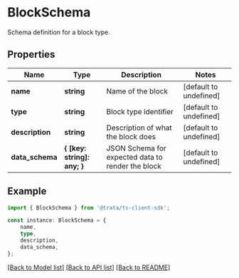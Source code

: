 # BlockSchema

Schema definition for a block type.

## Properties

Name | Type | Description | Notes
------------ | ------------- | ------------- | -------------
**name** | **string** | Name of the block | [default to undefined]
**type** | **string** | Block type identifier | [default to undefined]
**description** | **string** | Description of what the block does | [default to undefined]
**data_schema** | **{ [key: string]: any; }** | JSON Schema for expected data to render the block | [default to undefined]

## Example

```typescript
import { BlockSchema } from '@trata/ts-client-sdk';

const instance: BlockSchema = {
    name,
    type,
    description,
    data_schema,
};
```

[[Back to Model list]](../README.md#documentation-for-models) [[Back to API list]](../README.md#documentation-for-api-endpoints) [[Back to README]](../README.md)
